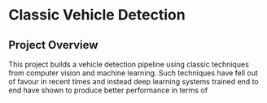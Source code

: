 # Classic Vehicle Detection

## Project Overview

This project builds a vehicle detection pipeline using classic techniques from computer vision and machine learning. Such techniques have fell out of favour in recent times and instead deep learning systems trained end to end have shown to produce better performance in terms of
<!--stackedit_data:
eyJoaXN0b3J5IjpbMjYzNTUyNjcwXX0=
-->